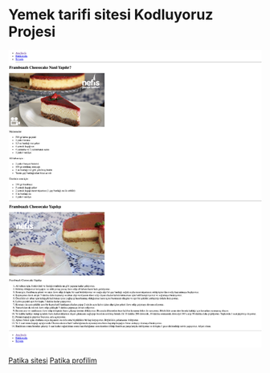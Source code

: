 # Yemek tarifi sitesi Kodluyoruz Projesi

![Sitenin resmi](https://github.com/EfeErsan/yemek_tarifi/blob/main/image/Ekran%20Resmi%202023-03-24%2003.56.43.png)




[Patika sitesi](patika.dev)
[Patika profilim](https://app.patika.dev/EfeErsan)

